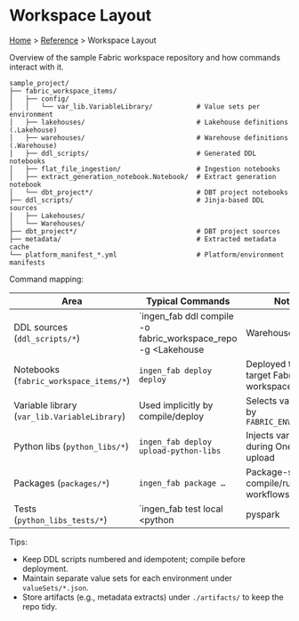 # Workspace Layout

[Home](../index.md) > [Reference](environment-variables.md) > Workspace Layout

Overview of the sample Fabric workspace repository and how commands interact with it.

```
sample_project/
├── fabric_workspace_items/
│   ├── config/
│   │   └── var_lib.VariableLibrary/           # Value sets per environment
│   ├── lakehouses/                            # Lakehouse definitions (.Lakehouse)
│   ├── warehouses/                            # Warehouse definitions (.Warehouse)
│   ├── ddl_scripts/                           # Generated DDL notebooks
│   ├── flat_file_ingestion/                   # Ingestion notebooks
│   ├── extract_generation_notebook.Notebook/  # Extract generation notebook
│   └── dbt_project*/                          # DBT project notebooks
├── ddl_scripts/                               # Jinja-based DDL sources
│   ├── Lakehouses/
│   └── Warehouses/
├── dbt_project*/                              # DBT project sources
├── metadata/                                  # Extracted metadata cache
└── platform_manifest_*.yml                    # Platform/environment manifests
```

Command mapping:

| Area | Typical Commands | Notes |
|------|-------------------|-------|
| DDL sources (`ddl_scripts/*`) | `ingen_fab ddl compile -o fabric_workspace_repo -g <Lakehouse|Warehouse>` | Compiles to notebooks under `fabric_workspace_items/*` |
| Notebooks (`fabric_workspace_items/*`) | `ingen_fab deploy deploy` | Deployed to the target Fabric workspace |
| Variable library (`var_lib.VariableLibrary`) | Used implicitly by compile/deploy | Selects value set by `FABRIC_ENVIRONMENT` |
| Python libs (`python_libs/*`) | `ingen_fab deploy upload-python-libs` | Injects variables during OneLake upload |
| Packages (`packages/*`) | `ingen_fab package …` | Package-specific compile/run workflows |
| Tests (`python_libs_tests/*`) | `ingen_fab test local <python|pyspark|common>` | Use `FABRIC_ENVIRONMENT=local` |

Tips:
- Keep DDL scripts numbered and idempotent; compile before deployment.
- Maintain separate value sets for each environment under `valueSets/*.json`.
- Store artifacts (e.g., metadata extracts) under `./artifacts/` to keep the repo tidy.

